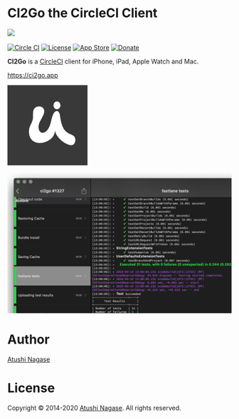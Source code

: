 CI2Go the CircleCI Client
==========================

[![](https://ngs.io/images/appstore-5eb1a238.svg)](http://bit.ly/ci2go-appstore)

[![Circle CI](https://circleci.com/gh/ngs/ci2go/tree/master.svg?style=svg&circle-token=1f0b6a414c7ad111b00900086c9d4446a6a022a9)](https://circleci.com/gh/ngs/ci2go/tree/master)
[![License](https://img.shields.io/github/license/ngs/ci2go.svg)](https://github.com/ngs/ci2go/blob/master/LICENSE)
[![App Store](https://img.shields.io/itunes/v/940028427?label=App%20Store&maxAge=3600)](http://bit.ly/ci2go-appstore)
[![Donate](https://img.shields.io/badge/Donate-PayPal-green.svg)](https://www.paypal.me/atsnngs)

**CI2Go** is a [CircleCI] client for iPhone, iPad, Apple Watch and Mac.

https://ci2go.app

![](CI2Go/Assets.xcassets/AppIcon.appiconset/Icon-60@3x.png)

![](fastlane/screenshots~mac/en-US/mac1.png)

Author
======

[Atushi Nagase]

License
=======

Copyright &copy; 2014-2020 [Atushi Nagase]. All rights reserved.

[Atushi Nagase]: https://ngs.io/
[CircleCI]: https://circleci.com/
